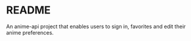 # README
An anime-api project that enables users to sign in, favorites and edit their anime preferences.
